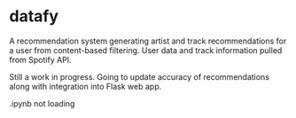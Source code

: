 # datafy
A recommendation system generating artist and track recommendations for a user from content-based filtering. User data and track information pulled from Spotify API.


Still a work in progress. Going to update accuracy of recommendations along with integration into Flask web app.

.ipynb not loading
